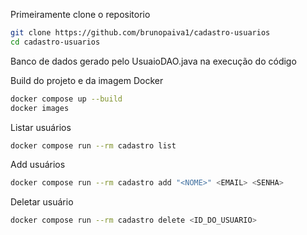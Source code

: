 Primeiramente clone o repositorio

```bash
git clone https://github.com/brunopaiva1/cadastro-usuarios
cd cadastro-usuarios
```

Banco de dados gerado pelo UsuaioDAO.java na execução do código

Build do projeto e da imagem Docker

```bash
docker compose up --build
docker images
```

Listar usuários

```bash
docker compose run --rm cadastro list
```

Add usuários

```bash
docker compose run --rm cadastro add "<NOME>" <EMAIL> <SENHA>
```

Deletar usuário

```bash
docker compose run --rm cadastro delete <ID_DO_USUARIO>
```